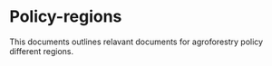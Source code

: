# Policy-regions

This documents outlines relavant documents for agroforestry policy different regions. 

